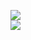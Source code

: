 [![](https://img.shields.io/badge/Made%20With-Github%20Spray-lightgrey.svg?style=for-the-badge&logo=github)](https://github.com/Annihil/github-spray#14612)  
[![](https://i.imgur.com/2DrTn0Z.gif)](https://github.com/Annihil/github-spray)